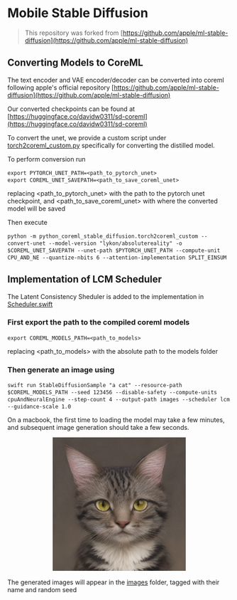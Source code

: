 # Mobile Stable Diffusion

> This repository was forked from [https://github.com/apple/ml-stable-diffusion](https://github.com/apple/ml-stable-diffusion)


## Converting Models to CoreML

The text encoder and VAE encoder/decoder can be converted into coreml following apple's official repository [https://github.com/apple/ml-stable-diffusion](https://github.com/apple/ml-stable-diffusion)

Our converted checkpoints can be found at [https://huggingface.co/davidw0311/sd-coreml](https://huggingface.co/davidw0311/sd-coreml)

To convert the unet, we provide a custom script under [torch2coreml_custom.py](python_coreml_stable_diffusion/torch2coreml_custom.py) specifically for converting the distilled model. 

To perform conversion run

```
export PYTORCH_UNET_PATH=<path_to_pytorch_unet>
export COREML_UNET_SAVEPATH=<path_to_save_coreml_unet>
```
replacing <path_to_pytorch_unet> with the path to the pytorch unet checkpoint, and <path_to_save_coreml_unet> with where the converted model will be saved

Then execute
```
python -m python_coreml_stable_diffusion.torch2coreml_custom --convert-unet --model-version "lykon/absolutereality" -o $COREML_UNET_SAVEPATH --unet-path $PYTORCH_UNET_PATH --compute-unit CPU_AND_NE --quantize-nbits 6 --attention-implementation SPLIT_EINSUM
```

## Implementation of LCM Scheduler

The Latent Consistency Sheduler is added to the implementation in [Scheduler.swift](swift/StableDiffusion/pipeline/Scheduler.swift)



### First export the path to the compiled coreml models

```
export COREML_MODELS_PATH=<path_to_models>
```
replacing <path_to_models> with the absolute path to the models folder


### Then generate an image using
```
swift run StableDiffusionSample "a cat" --resource-path $COREML_MODELS_PATH --seed 123456 --disable-safety --compute-units cpuAndNeuralEngine --step-count 4 --output-path images --scheduler lcm --guidance-scale 1.0
```

On a macbook, the first time to loading the model may take a few minutes, and subsequent image generation should take a few seconds.

<p align="center">
  <img src="images/a_cat.123456.final.png" width="300" height="300"/>
</p>

The generated images will appear in the [images](images) folder, tagged with their name and random seed